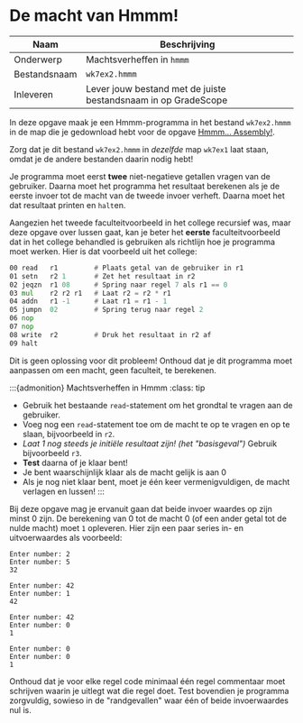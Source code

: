 # De macht van Hmmm!

| Naam         | Beschrijving                                                   |
|--------------|----------------------------------------------------------------|
| Onderwerp    | Machtsverheffen in `hmmm`                                      |
| Bestandsnaam | `wk7ex2.hmmm`                                                  |
| Inleveren    | Lever jouw bestand met de juiste bestandsnaam in op GradeScope |

In deze opgave maak je een Hmmm-programma in het bestand `wk7ex2.hmmm` in de map die je gedownload hebt voor de opgave [Hmmm... Assembly!](hmmm_assembly).

Zorg dat je dit bestand `wk7ex2.hmmm` in *dezelfde* map `wk7ex1` laat staan, omdat je de andere bestanden daarin nodig hebt!

Je programma moet eerst **twee** niet-negatieve getallen vragen van de gebruiker. Daarna moet het programma het resultaat berekenen als je de eerste invoer tot de macht van de tweede invoer verheft. Daarna moet het dat resultaat printen en `halt`en.

Aangezien het tweede faculteitvoorbeeld in het college recursief was, maar deze opgave over lussen gaat, kan je beter het **eerste** faculteitvoorbeeld dat in het college behandled is gebruiken als richtlijn hoe je programma moet werken. Hier is dat voorbeeld uit het college:

```asm
00 read   r1         # Plaats getal van de gebruiker in r1
01 setn   r2 1       # Zet het resultaat in r2
02 jeqzn  r1 08      # Spring naar regel 7 als r1 == 0
03 mul    r2 r2 r1   # Laat r2 = r2 * r1
04 addn   r1 -1      # Laat r1 = r1 - 1
05 jumpn  02         # Spring terug naar regel 2
06 nop
07 nop
08 write  r2         # Druk het resultaat in r2 af
09 halt
```

Dit is geen oplossing voor dit probleem! Onthoud dat je dit programma moet aanpassen om een macht, geen faculteit, te berekenen.

:::{admonition} Machtsverheffen in Hmmm
:class: tip

* Gebruik het bestaande `read`-statement om het grondtal te vragen aan de gebruiker.
* Voeg nog een `read`-statement toe om de macht te op te vragen en op te slaan, bijvoorbeeld in `r2`.
* *Laat 1 nog steeds je initiële resultaat zijn! (het "basisgeval")* Gebruik bijvoorbeeld `r3`.
* **Test** daarna of je klaar bent!
* Je bent waarschijnlijk klaar als de macht gelijk is aan 0
* Als je nog niet klaar bent, moet je één keer vermenigvuldigen, de macht verlagen en lussen!
:::

Bij deze opgave mag je ervanuit gaan dat beide invoer waardes op zijn minst 0 zijn. De berekening van 0 tot de macht 0 (of een ander getal tot de nulde macht) moet `1` opleveren. Hier zijn een paar series in- en uitvoerwaardes als voorbeeld:

```console
Enter number: 2
Enter number: 5
32

Enter number: 42
Enter number: 1
42

Enter number: 42
Enter number: 0
1

Enter number: 0
Enter number: 0
1
```

Onthoud dat je voor elke regel code minimaal één regel commentaar moet schrijven waarin je uitlegt wat die regel doet. Test bovendien je programma zorgvuldig, sowieso in de "randgevallen" waar één of beide invoerwaardes nul is.
